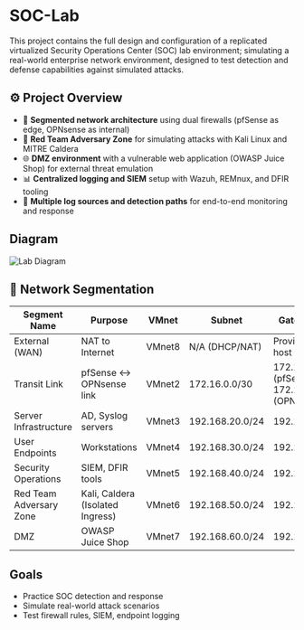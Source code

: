 # SOC-Lab

This project contains the full design and configuration of a replicated virtualized Security Operations Center (SOC) lab environment; simulating a real-world enterprise network environment, designed to test detection and defense capabilities against simulated attacks.

## ⚙️ Project Overview
- 🔐 **Segmented network architecture** using dual firewalls (pfSense as edge, OPNsense as internal)
- 🧨 **Red Team Adversary Zone** for simulating attacks with Kali Linux and MITRE Caldera
- 🌐 **DMZ environment** with a vulnerable web application (OWASP Juice Shop) for external threat emulation
- 📊 **Centralized logging and SIEM** setup with Wazuh, REMnux, and DFIR tooling
- 🔎 **Multiple log sources and detection paths** for end-to-end monitoring and response


## Diagram
![Lab Diagram](./assets/lab_diagran.jpg)

## 🧱 Network Segmentation

| Segment Name            | Purpose                        | VMnet  | Subnet            | Gateway IP     |
|-------------------------|--------------------------------|--------|-------------------|----------------|
| External (WAN)          | NAT to Internet                | VMnet8 | N/A (DHCP/NAT)    | Provided by host |
| Transit Link            | pfSense ↔ OPNsense link        | VMnet2 | 172.16.0.0/30     | 172.16.0.1 (pfSense) / 172.16.0.2 (OPNsense) |
| Server Infrastructure   | AD, Syslog servers             | VMnet3 | 192.168.20.0/24   | 192.168.20.1   |
| User Endpoints          | Workstations                   | VMnet4 | 192.168.30.0/24   | 192.168.30.1   |
| Security Operations     | SIEM, DFIR tools               | VMnet5 | 192.168.40.0/24   | 192.168.40.1   |
| Red Team Adversary Zone | Kali, Caldera (Isolated Ingress) | VMnet6 | 192.168.50.0/24 | 192.168.50.1   |
| DMZ                     | OWASP Juice Shop               | VMnet7 | 192.168.60.0/24   | 192.168.60.1   |


## Goals
- Practice SOC detection and response
- Simulate real-world attack scenarios
- Test firewall rules, SIEM, endpoint logging


